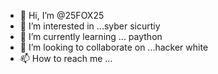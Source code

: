 - 👋 Hi, I’m @25FOX25
- 👀 I’m interested in ...syber sicurtiy 
- 🌱 I’m currently learning ... paython
- 💞️ I’m looking to collaborate on ...hacker white
- 📫 How to reach me ...

<!---
25FOX25/25FOX25 is a ✨ special ✨ repository because its `README.md` (this file) appears on your GitHub profile.
You can click the Preview link to take a look at your changes.
--->
